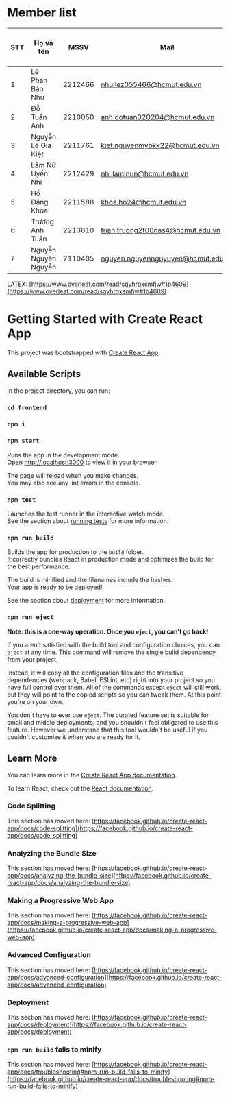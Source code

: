 # Member list  

| STT  | Họ và tên | MSSV | Mail | Nhiệm vụ | Phần trăm đóng góp |
| ------------- | ------------- | ------------- | ------------- |------------- |------------- |
| 1  | Lê Phan Bảo Như  | 2212466  | nhu.lez055466@hcmut.edu.vn |   | 100% |
| 2  | Đỗ Tuấn Anh| 2210050 | anh.dotuan020204@hcmut.edu.vn  |Content Cell  | 100% |
| 3  | Nguyễn Lê Gia Kiệt  | 2211761  | kiet.nguyenmybkk22@hcmut.edu.vn  |Content Cell  | 100% |
| 4  | Lâm Nữ Uyển Nhi  | 2212429  | nhi.lamlnun@hcmut.edu.vn | Content Cell  | 100% |
| 5  | Hồ Đăng Khoa  | 2211588  | khoa.ho24@hcmut.edu.vn  |Content Cell  | 100% |
| 6  | Trương Anh Tuấn  | 2213810  | tuan.truong2t00nas4@hcmut.edu.vn  |Content Cell  | 100% |
| 7  | Nguyễn Nguyên Nguyễn  | 2110405  | nguyen.nguyennguyuyen@hcmut.edu.vn | Content Cell  | 100% |

LATEX: [https://www.overleaf.com/read/sqyhrqxsmfjw#1b4609](https://www.overleaf.com/read/sqyhrqxsmfjw#1b4609)

# Getting Started with Create React App

This project was bootstrapped with [Create React App](https://github.com/facebook/create-react-app).

## Available Scripts

In the project directory, you can run:

### `cd frontend`
### `npm i`
### `npm start`

Runs the app in the development mode.\
Open [http://localhost:3000](http://localhost:3000) to view it in your browser.

The page will reload when you make changes.\
You may also see any lint errors in the console.

### `npm test`

Launches the test runner in the interactive watch mode.\
See the section about [running tests](https://facebook.github.io/create-react-app/docs/running-tests) for more information.

### `npm run build`

Builds the app for production to the `build` folder.\
It correctly bundles React in production mode and optimizes the build for the best performance.

The build is minified and the filenames include the hashes.\
Your app is ready to be deployed!

See the section about [deployment](https://facebook.github.io/create-react-app/docs/deployment) for more information.

### `npm run eject`

**Note: this is a one-way operation. Once you `eject`, you can't go back!**

If you aren't satisfied with the build tool and configuration choices, you can `eject` at any time. This command will remove the single build dependency from your project.

Instead, it will copy all the configuration files and the transitive dependencies (webpack, Babel, ESLint, etc) right into your project so you have full control over them. All of the commands except `eject` will still work, but they will point to the copied scripts so you can tweak them. At this point you're on your own.

You don't have to ever use `eject`. The curated feature set is suitable for small and middle deployments, and you shouldn't feel obligated to use this feature. However we understand that this tool wouldn't be useful if you couldn't customize it when you are ready for it.

## Learn More

You can learn more in the [Create React App documentation](https://facebook.github.io/create-react-app/docs/getting-started).

To learn React, check out the [React documentation](https://reactjs.org/).

### Code Splitting

This section has moved here: [https://facebook.github.io/create-react-app/docs/code-splitting](https://facebook.github.io/create-react-app/docs/code-splitting)

### Analyzing the Bundle Size

This section has moved here: [https://facebook.github.io/create-react-app/docs/analyzing-the-bundle-size](https://facebook.github.io/create-react-app/docs/analyzing-the-bundle-size)

### Making a Progressive Web App

This section has moved here: [https://facebook.github.io/create-react-app/docs/making-a-progressive-web-app](https://facebook.github.io/create-react-app/docs/making-a-progressive-web-app)

### Advanced Configuration

This section has moved here: [https://facebook.github.io/create-react-app/docs/advanced-configuration](https://facebook.github.io/create-react-app/docs/advanced-configuration)

### Deployment

This section has moved here: [https://facebook.github.io/create-react-app/docs/deployment](https://facebook.github.io/create-react-app/docs/deployment)

### `npm run build` fails to minify

This section has moved here: [https://facebook.github.io/create-react-app/docs/troubleshooting#npm-run-build-fails-to-minify](https://facebook.github.io/create-react-app/docs/troubleshooting#npm-run-build-fails-to-minify)
